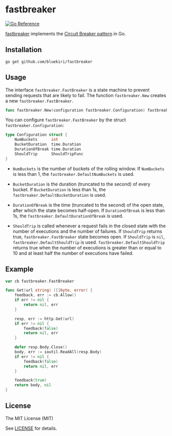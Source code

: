 fastbreaker
===========

[![Go Reference](https://pkg.go.dev/badge/github.com/bluekiri/fastbreaker.svg)](https://pkg.go.dev/github.com/bluekiri/fastbreaker)

[fastbreaker](https://github.com/bluekiri/fastbreaker) implements the [Circuit Breaker pattern](https://en.wikipedia.org/wiki/Circuit_breaker_design_pattern) in Go.

Installation
------------

```
go get github.com/bluekiri/fastbreaker
```

Usage
-----

The interface `fastbreaker.FastBreaker` is a state machine to prevent sending requests that are likely to fail.
The function `fastbreaker.New` creates a new `fastbreaker.FastBreaker`.

```go
func fastbreaker.New(configuration fastbreaker.Configuration) fastbreaker.FastBreaker
```

You can configure `fastbreaker.FastBreaker` by the struct `fastbreaker.Configuration`:

```go
type Configuration struct {
    NumBuckets      int
    BucketDuration  time.Duration
    DurationOfBreak time.Duration
    ShouldTrip      ShouldTripFunc
}
```

- `NumBuckets` is the number of buckets of the rolling window.
  If `NumBuckets` is less than 1, the `fastbreaker.DefaultNumBuckets` is used.

- `BucketDuration` is the duration (truncated to the second) of every bucket.
  If `BucketDuration` is less than 1s, the `fastbreaker.DefaultBucketDuration` is used.

- `DurationOfBreak` is the time (truncated to the second) of the open state, after which the state
  becomes half-open.
  If `DurationOfBreak` is less than 1s, the `fastbreaker.DefaultDurationOfBreak` is used.

- `ShouldTrip` is called whenever a request fails in the closed state with the number of executions
  and the number of failures.
  If `ShouldTrip` returns true, `fastbreaker.FastBreaker` state becomes open.
  If `ShouldTrip` is `nil`, `fastbreaker.DefaultShouldTrip` is used.
  `fastbreaker.DefaultShouldTrip` returns true when the number of executions is greater than or equal
  to 10 and at least half the number of executions have failed.

Example
-------

```go
var cb fastbreaker.FastBreaker

func Get(url string) ([]byte, error) {
	feedback, err := cb.Allow()
	if err != nil {
		return nil, err
	}

	resp, err := http.Get(url)
	if err != nil {
		feedback(false)
		return nil, err
	}

	defer resp.Body.Close()
	body, err := ioutil.ReadAll(resp.Body)
	if err != nil {
		feedback(false)
		return nil, err
	}

	feedback(true)
	return body, nil
}
```

License
-------

The MIT License (MIT)

See [LICENSE](https://github.com/bluekiri/fastbreaker/blob/master/LICENSE) for details.
